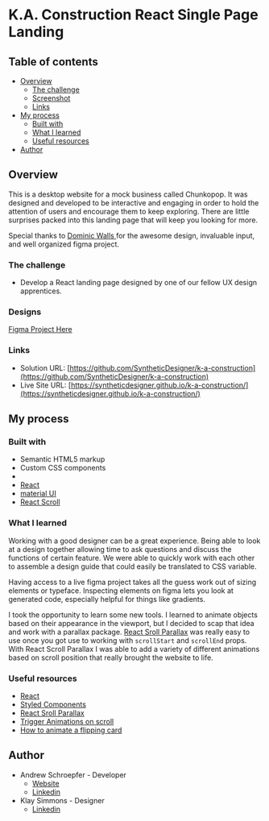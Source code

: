 # K.A. Construction React Single Page Landing

## Table of contents

- [Overview](#overview)
  - [The challenge](#the-challenge)
  - [Screenshot](#screenshot)
  - [Links](#links)
- [My process](#my-process)
  - [Built with](#built-with)
  - [What I learned](#what-i-learned)
  - [Useful resources](#useful-resources)
- [Author](#author)

## Overview

This is a desktop website for a mock business called Chunkopop. It was designed and developed to be interactive and engaging in order to hold the attention of users and encourage them to keep exploring. There are little surprises packed into this landing page that will keep you looking for more.

Special thanks to [Dominic Walls ]() for the awesome design, invaluable input, and well organized figma project.

### The challenge

- Develop a React landing page designed by one of our fellow UX design apprentices.

### Designs

[Figma Project Here](https://www.figma.com/proto/Ph859XsugH8n0005TSl18k/Single-Page-Website?page-id=0%3A1&node-id=0%3A1&viewport=241%2C48%2C0.5&scaling=min-zoom&hide-ui=1)

### Links

- Solution URL: [https://github.com/SyntheticDesigner/k-a-construction](https://github.com/SyntheticDesigner/k-a-construction)
- Live Site URL: [https://syntheticdesigner.github.io/k-a-construction/](https://syntheticdesigner.github.io/k-a-construction/)

## My process

### Built with

- Semantic HTML5 markup
- Custom CSS components
-
- [React](https://reactjs.org/)
- [material UI](https://styled-components.com/)
- [React Scroll](https://react-scroll-parallax.damnthat.tv/docs/intro)

### What I learned

Working with a good designer can be a great experience. Being able to look at a design together allowing time to ask questions and discuss the functions of certain feature. We were able to quickly work with each other to assemble a design guide that could easily be translated to CSS variable.

Having access to a live figma project takes all the guess work out of sizing elements or typeface. Inspecting elements on figma lets you look at generated code, especially helpful for things like gradients.

I took the opportunity to learn some new tools. I learned to animate objects based on their appearance in the viewport, but I decided to scap that idea and work with a parallax package. [React Sroll Parallax](https://react-scroll-parallax.damnthat.tv/docs/intro) was really easy to use once you got use to working with `scrollStart` and `scrollEnd` props. With React Scroll Parallax I was able to add a variety of different animations based on scroll position that really brought the website to life.

### Useful resources

- [React](https://reactjs.org/)
- [Styled Components](https://styled-components.com/)
- [React Sroll Parallax](https://react-scroll-parallax.damnthat.tv/docs/intro)
- [Trigger Animations on scroll](https://coolcssanimation.com/how-to-trigger-a-css-animation-on-scroll/)
- [How to animate a flipping card](https://www.youtube.com/watch?v=y_6fVz9jPWA)

## Author

- Andrew Schroepfer - Developer
  - [Website](https://syntheticdesigner.github.io/)
  - [Linkedin](https://www.linkedin.com/in/andrew-schroepfer/)
- Klay Simmons - Designer
  - [Linkedin](https://www.linkedin.com/in/klay-simmons-b82b08221/)
